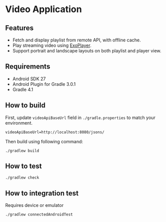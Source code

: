 # Video Application

## Features
* Fetch and display playlist from remote API, with offline cache.
* Play streaming video using [ExoPlayer](https://github.com/google/ExoPlayer).
* Support portrait and landscape layouts on both playlist and player view.

## Requirements
* Android SDK 27
* Android Plugin for Gradle 3.0.1
* Gradle 4.1

## How to build
First, update `videoApiBaseUrl` field in `./gradle.properties` to match your environment.

```
videoApiBaseUrl=http://localhost:8080/jsons/
```

Then build using following command:

```
./gradlew build
```

## How to test
```
./gradlew check
```

## How to integration test
Requires device or emulator

```
./gradlew connectedAndroidTest
```
